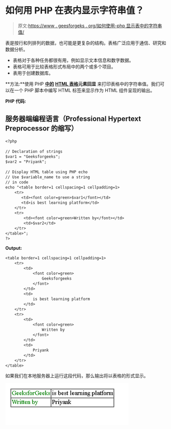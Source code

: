 # 如何用 PHP 在表内显示字符串值？

> 原文:[https://www . geesforgeks . org/如何使用-php 显示表中的字符串值/](https://www.geeksforgeeks.org/how-to-display-string-values-within-a-table-using-php/)

表是按行和列排列的数据，也可能是更复杂的结构。表格广泛应用于通信、研究和数据分析。

*   表格对于各种任务都很有用，例如显示文本信息和数字数据。
*   表格可用于比较表格形式布局中的两个或多个项目。
*   表用于创建数据库。

**方法:**使用 PHP [**中的**](https://www.geeksforgeeks.org/html-tables/) **[HTML 表格](https://www.geeksforgeeks.org/html-tables/)元素回显** 来打印表格中的字符串值。我们可以在一个 PHP 脚本中编写 HTML 标签来显示作为 HTML 组件呈现的输出。

**PHP 代码:**

## 服务器端编程语言（Professional Hypertext Preprocessor 的缩写）

```
<?php

// Declaration of strings
$var1 = "Geeksforgeeks";
$var2 = "Priyank";

// Display HTML table using PHP echo
// Use $variable_name to use a string
// in code
echo "<table border=1 cellspacing=1 cellpadding=1>
    <tr> 
       <td><font color=green>$var1</font></td>
       <td>is best learning platform</td>
    </tr>
    <tr> 
        <td><font color=green>Written by</font></td>
        <td>$var2</td>
    </tr>
</table>";
?>
```

**Output:**

```
<table border=1 cellspacing=1 cellpadding=1>
    <tr> 
        <td>
            <font color=green>
                Geeksforgeeks
            </font>
        </td> 
        <td>
            is best learning platform
        </td>
    </tr>
    <tr> 
        <td>
            <font color=green>
                Written by
            </font>
        </td> 
        <td>
            Priyank
        </td>
    </tr>
</table>
```

如果我们在本地服务器上运行这段代码，那么输出将以表格的形式显示。

![](img/a807049159aa132217b499142052b118.png)